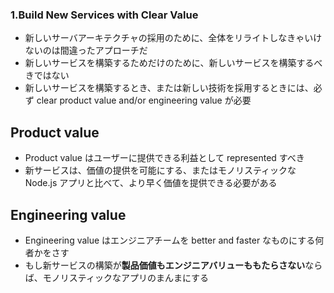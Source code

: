 ### 1.Build New Services with Clear Value

* 新しいサーバアーキテクチャの採用のために、全体をリライトしなきゃいけないのは間違ったアプローチだ
* 新しいサービスを構築するためだけのために、新しいサービスを構築するべきではない
* 新しいサービスを構築するとき、または新しい技術を採用するときには、必ず clear product value and/or engineering value が必要

## Product value
* Product value はユーザーに提供できる利益として represented すべき
* 新サービスは、価値の提供を可能にする、またはモノリスティックな Node.js アプリと比べて、より早く価値を提供できる必要がある

## Engineering value
* Engineering value はエンジニアチームを better and faster なものにする何者かをさす
* もし新サービスの構築が**製品価値もエンジニアバリューももたらさない**ならば、モノリスティックなアプリのまんまにする
